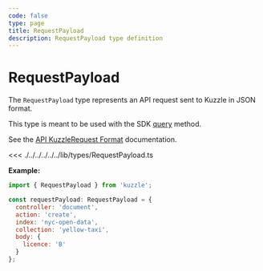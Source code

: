 ```yaml
---
code: false
type: page
title: RequestPayload
description: RequestPayload type definition
---
```


# RequestPayload

<SinceBadge version="change-me" />
<CustomBadge type="error" text="Experimental: non-backward compatible changes or removal may occur in any future release."/>

The `RequestPayload` type represents an API request sent to Kuzzle in JSON format.

This type is meant to be used with the SDK [query](/sdk/js/7/core-classes/kuzzle/query) method.

See the [API KuzzleRequest Format](/core/2/guides/main-concepts/api#other-protocols) documentation.

<<< ./../../../../../lib/types/RequestPayload.ts

**Example:**

```js
import { RequestPayload } from 'kuzzle';

const requestPayload: RequestPayload = {
  controller: 'document',
  action: 'create',
  index: 'nyc-open-data',
  collection: 'yellow-taxi',
  body: {
    licence: 'B'
  }
};
```
